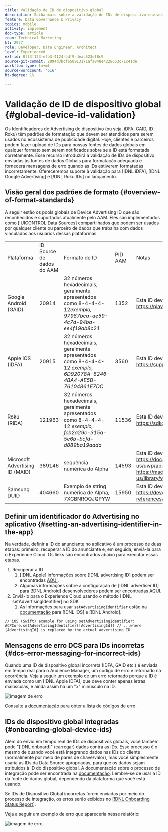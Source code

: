 ```yaml
---
title: Validação de ID de dispositivo global
description: Saiba mais sobre a validação de IDs de dispositivo enviadas às fontes de dados globais para formatação adequada e sobre mensagens de erro quando as IDs estão formatadas incorretamente.
feature: Data Governance & Privacy
topics: mobile
activity: implement
doc-type: article
team: Technical Marketing
kt: 2977
role: Developer, Data Engineer, Architect
level: Experienced
exl-id: 0ff3f123-efb3-4124-bdf9-deac523ef8c9
source-git-commit: 2094d3bcf658913171afa848e4228653c71c41de
workflow-type: tm+mt
source-wordcount: '616'
ht-degree: 1%

---
```


# Validação de ID de dispositivo global {#global-device-id-validation}

Os Identificadores de Advertising de dispositivo (ou seja, iDFA, GAID, ID Roku) têm padrões de formatação que devem ser atendidos para serem usados no ecossistema de publicidade digital. Hoje, clientes e parceiros podem fazer upload de IDs para nossas fontes de dados globais em qualquer formato sem serem notificados sobre se a ID está formatada corretamente. Esse recurso introduzirá a validação de IDs de dispositivo enviadas às fontes de dados Globais para formatação adequada e fornecerá mensagens de erro quando as IDs estiverem formatadas incorretamente. Ofereceremos suporte à validação para [!DNL iDFA], [!DNL Google Advertising] e [!DNL Roku IDs] no lançamento.

## Visão geral dos padrões de formato {#overview-of-format-standards}

A seguir estão os pools globais de Device Advertising ID que são reconhecidos e suportados atualmente pelo AAM. Eles são implementados como [!UICONTROL Data Sources] compartilhados que podem ser usados por qualquer cliente ou parceiro de dados que trabalha com dados vinculados aos usuários dessas plataformas.

<table>
  <tr>
   <td>Plataforma </td>
   <td>ID Source de dados do AAM </td>
   <td>Formato de ID </td>
   <td>PID AAM </td>
   <td>Notas </td>
  </tr>
  <tr>
   <td>Google Android (GAID)</td>
   <td>20914</td>
   <td>32 números hexadecimais, geralmente apresentados como 8-4-4-4-12<em>exemplo, 97987bca-ae59-4c7d-94ba-ee4f19ab8c21<br/> </em> </td>
   <td>1352</td>
   <td>Esta ID deve ser coletada em uma Referência de forma bruta/sem hash/inalterada - <a href="https://play.google.com/about/monetization-ads/ads/ad-id/">https://play.google.com/about/monetization-ads/ads/ad-id/</a></td>
  </tr>
  <tr>
   <td>Apple iOS (IDFA)</td>
   <td>20915</td>
   <td>32 números hexadecimais, geralmente apresentados como 8-4-4-4-12 <em>exemplo, 6D92078A-8246-4BA4-AE5B-76104861E7DC<br /> </em> </td>
   <td>3560</td>
   <td>Esta ID deve ser coletada em uma Referência de forma bruta/sem hash/inalterada - <a href="https://support.apple.com/en-us/HT205223">https://support.apple.com/en-us/HT205223</a></td>
  </tr>
  <tr>
   <td>Roku (RIDA)</td>
   <td>121963</td>
   <td>32 números hexadecimais, geralmente apresentados como 8-4-4-4-12 <em>exemplo,</em> <em>fcb2a29c-315a-5e6b-bcfd-d889ba19aada</em></td>
   <td>11536</td>
   <td>Esta ID deve ser coletada em uma Referência de forma bruta/sem hash/inalterada - <a href="https://sdkdocs.roku.com/display/sdkdoc/Roku+Advertising+Framework">https://sdkdocs.roku.com/display/sdkdoc/Roku+Advertising+Framework</a> </td>
  </tr>
  <tr>
   <td>Microsoft Advertising ID (MAID)</td>
   <td>389146</td>
   <td>sequência numérica do Alpha</td>
   <td>14593</td>
   <td>Esta ID deve ser coletada em uma Referência de forma bruta/sem hash/inalterada - <a href="https://docs.microsoft.com/en-us/uwp/api/windows.system.userprofile.advertisingmanager.advertisingid">https://docs.microsoft.com/en-us/uwp/api/windows.system.userprofile.advertisingmanager.advertisingid</a><br/><a href="https://msdn.microsoft.com/en-us/library/windows/apps/windows.system.userprofile.advertisingmanager.advertisingid.aspx">https://msdn.microsoft.com/en-us/library/windows/apps/windows.system.userprofile.advertisingmanager.advertisingid.aspx</a></td>
  </tr>
  <tr>
   <td>Samsung DUID</td>
   <td>404660</td>
   <td>Exemplo de string numérica de Alpha, 7XCBNROQJQPYW</td>
   <td>15950</td>
   <td>Esta ID deve ser coletada em uma Referência de forma bruta/sem hash/inalterada - <a href="https://developer.samsung.com/tv/develop/api-references/samsung-product-api-references/productinfo-api">https://developer.samsung.com/tv/develop/api-references/samsung-product-api-references/productinfo-api</a> </td>
  </tr>
</table>

## Definir um identificador do Advertising no aplicativo {#setting-an-advertising-identifier-in-the-app}

Na verdade, definir a ID do anunciante no aplicativo é um processo de duas etapas: primeiro, recuperar a ID do anunciante e, em seguida, enviá-la para o Experience Cloud. Os links são encontrados abaixo para executar essas etapas.

1. Recuperar a ID
   1. [!DNL Apple] informações sobre [!DNL advertising ID] podem ser encontradas [AQUI](https://developer.apple.com/documentation/adsupport/asidentifiermanager).
   1. Algumas informações sobre a configuração de [!DNL advertiser ID] para [!DNL Android] desenvolvedores podem ser encontradas [AQUI](http://android.cn-mirrors.com/google/play-services/id.html).
1. Enviá-lo para o Experience Cloud usando o método [!DNL setAdvertisingIdentifier] no SDK
   1. As informações para usar `setAdvertisingIdentifier` estão na [documentação](https://aep-sdks.gitbook.io/docs/using-mobile-extensions/mobile-core/identity/identity-api-reference#set-an-advertising-identifier) para [!DNL iOS] e [!DNL Android].

`// iOS (Swift) example for using setAdvertisingIdentifier:`
`ACPCore.setAdvertisingIdentifier([AdvertisingId]) // ...where [AdvertisingId] is replaced by the actual advertising ID`

## Mensagens de erro DCS para IDs incorretas  {#dcs-error-messaging-for-incorrect-ids}

Quando uma ID de dispositivo global incorreta (IDFA, GAID etc.) é enviada em tempo real para o Audience Manager, um código de erro é retornado na ocorrência. Veja a seguir um exemplo de um erro retornado porque a ID é enviada como um [!DNL Apple IDFA], que deve conter apenas letras maiúsculas, e ainda assim há um &quot;x&quot; minúsculo na ID.

![imagem de erro](assets/image_4_.png)

Consulte a [documentação](https://experienceleague.adobe.com/docs/audience-manager/user-guide/api-and-sdk-code/dcs/dcs-api-reference/dcs-error-codes.html?lang=en#api-and-sdk-code) para obter a lista de códigos de erro.

## IDs de dispositivo global integradas {#onboarding-global-device-ids}

Além do envio em tempo real de IDs de dispositivos globais, você também pode &quot;[!DNL onboard]&quot; (carregar) dados contra as IDs. Esse processo é o mesmo de quando você está integrando dados nas IDs do cliente (normalmente por meio de pares de chave/valor), mas você simplesmente usaria as IDs da Data Source apropriadas, para que os dados sejam atribuídos à ID do dispositivo global. A documentação sobre o processo de integração pode ser encontrada na [documentação](https://experienceleague.adobe.com/docs/audience-manager/user-guide/implementation-integration-guides/sending-audience-data/batch-data-transfer-process/batch-data-transfer-overview.html?lang=en#implementation-integration-guides). Lembre-se de usar a ID da fonte de dados global, dependendo da plataforma que você está usando.

Se IDs de Dispositivo Global incorretas forem enviadas por meio do processo de integração, os erros serão exibidos no [[!DNL Onboarding Status Report]](https://experienceleague.adobe.com/docs/audience-manager/user-guide/reporting/onboarding-status-report.html?lang=en#reporting).

Veja a seguir um exemplo de erro que apareceria nesse relatório:

![imagem de erro](assets/image_5_.png)
